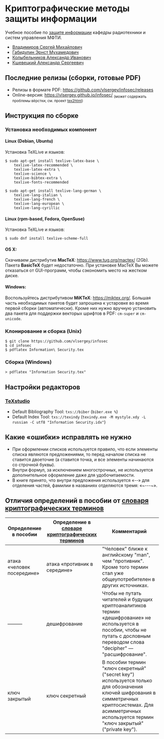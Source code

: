 # Криптографические методы защиты информации

Учебное пособие по [защите информации](http://wikimipt.org/wiki/%D0%97%D0%B0%D1%89%D0%B8%D1%82%D0%B0_%D0%B8%D0%BD%D1%84%D0%BE%D1%80%D0%BC%D0%B0%D1%86%D0%B8%D0%B8) кафедры радиотехники и систем управления МФТИ.

* [Владимиров Сергей Михайлович](http://wikimipt.org/wiki/%D0%92%D0%BB%D0%B0%D0%B4%D0%B8%D0%BC%D0%B8%D1%80%D0%BE%D0%B2_%D0%A1%D0%B5%D1%80%D0%B3%D0%B5%D0%B9_%D0%9C%D0%B8%D1%85%D0%B0%D0%B9%D0%BB%D0%BE%D0%B2%D0%B8%D1%87)
* [Габидулин Эрнст Мухамедович](http://wikimipt.org/wiki/%D0%93%D0%B0%D0%B1%D0%B8%D0%B4%D1%83%D0%BB%D0%B8%D0%BD_%D0%AD%D1%80%D0%BD%D1%81%D1%82_%D0%9C%D1%83%D1%85%D0%B0%D0%BC%D0%B5%D0%B4%D0%BE%D0%B2%D0%B8%D1%87)
* [Колыбельников Александр Иванович](http://wikimipt.org/wiki/%D0%9A%D0%BE%D0%BB%D1%8B%D0%B1%D0%B5%D0%BB%D1%8C%D0%BD%D0%B8%D0%BA%D0%BE%D0%B2_%D0%90%D0%BB%D0%B5%D0%BA%D1%81%D0%B0%D0%BD%D0%B4%D1%80_%D0%98%D0%B2%D0%B0%D0%BD%D0%BE%D0%B2%D0%B8%D1%87)
* [Кшевецкий Александр Сергеевич](http://wikimipt.org/wiki/%D0%9A%D1%88%D0%B5%D0%B2%D0%B5%D1%86%D0%BA%D0%B8%D0%B9_%D0%90%D0%BB%D0%B5%D0%BA%D1%81%D0%B0%D0%BD%D0%B4%D1%80_%D0%A1%D0%B5%D1%80%D0%B3%D0%B5%D0%B5%D0%B2%D0%B8%D1%87)

## Последние релизы (сборки, готовые PDF)
* Релизы в формате PDF: https://github.com/vlsergey/infosec/releases
* Online-версия: https://vlsergey.github.io/infosec/
<sub>(может содержать проблемы вёрстки, см. проект [tex2html](https://github.com/vlsergey/tex2html))</sub>

## Инструкция по сборке
### Установка необходимых компонент

#### Linux (Debian, Ubuntu)
Установка TeXLive и языков:
```
$ sudo apt-get install texlive-latex-base \
    texlive-latex-recommended \
    texlive-latex-extra \
    texlive-science \
    texlive-bibtex-extra \
    texlive-fonts-recommended

$ sudo apt-get install texlive-lang-german \
    texlive-lang-italian \
    texlive-lang-french \
    texlive-lang-european \
    texlive-lang-cyrillic
```

#### Linux (rpm-based, Fedora, OpenSuse)
Установка TeXLive и языков:
```
$ sudo dnf install texlive-scheme-full
```

#### OS X:

Скачиваем дистрибутив **MacTeX**: https://www.tug.org/mactex/ (2Gb). Пакета **BasicTeX** будет недостаточно. При установке MacTeX Вы можете отказаться от GUI-программ, чтобы сэкономить место на жестком диске.

#### Windows:

Воспользуйтесь дистрибутивом **MiKTeX**: https://miktex.org/. Большая часть необходимых пакетов будет запрошена к устаровке во время первой сборки (автоматически). Кроме них нужно вручную установить два пакета для поддержки векторых шрифтов в PDF: `cm-super` и `cm-unicode`.

### Клонирование и сборка (Unix)

```
$ git clone https://github.com/vlsergey/infosec
$ cd infosec
$ pdflatex Information\ Security.tex
```
### Cборка (Windows)

```
> pdflatex "Information Security.tex"
```

## Настройки редакторов

### [TeXstudio](https://www.texstudio.org/)

* Default Bibliography Tool: `txs://biber` (`biber.exe %`)
* Default Index Tool: `txs://texindy` (`texindy.exe -M mystyle.xdy -L russian -C utf8 "Information Security.idx"`)

## Какие «ошибки» исправлять не нужно

* При оформлении списков используется правило, что если элементы списка являются предложениями, то перед началом списка не ставится двоеточие (а ставится точка, и все элементы начинаются со строчной буквы).
* Внутри формул, за исключением многострочных, не используется дополнительное оформление даже для удобочитаемости.
* В книге принято, что внутри предложения используется «--» для отделения частей, фамилии в названиях отделяются тремя: «~---~».

## Отличия определений в пособии от [словаря криптографических терминов](https://www.infosystems.ru/upload/iblock/154/slovar.pdf)

| Определение в пособии | Определение в [словаре криптографических терминов](https://www.infosystems.ru/upload/iblock/154/slovar.pdf) | Комментарий |
|---|---|---|
| атака «человек посередине» | атака «противник в середине» | "Человек" ближе к английскому "man", чем "противник". Кроме того термин стал уже общеупотребителен в других источниках. |
| ——— | дешифрование | Чтобы не путать читателей и будущих криптоаналитиков термин «дешифрование» не используется в пособии, чтобы не путать с дословным переводом слова "decipher" — "расшифрование". |
| ключ закрытый | ключ секретный | В пособии термин "ключ секретный" ("secret key") используется только для обозначения ключей шифрования в симметричных криптосистемах. Для асимметричных используется термин "ключ закрытый" ("private key"). |
